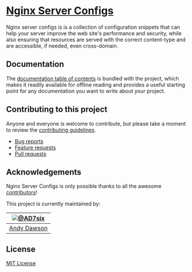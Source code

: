 # [Nginx Server Configs](https://github.com/h5bp/server-configs-nginx)

Nginx server configs is is a collection of configuration snippets that can help
your server improve the web site's performance and security, while also
ensuring that resources are served with the correct content-type and are
accessible, if needed, even cross-domain.

## Documentation

The [documentation table of contents](doc/TOC.md) is bundled with
the project, which makes it readily available for offline reading and provides a
useful starting point for any documentation you want to write about your project.

## Contributing to this project

Anyone and everyone is welcome to contribute, but please take a moment to review
the [contributing guidelines](CONTRIBUTING.md).

* [Bug reports](CONTRIBUTING.md#bugs)
* [Feature requests](CONTRIBUTING.md#features)
* [Pull requests](CONTRIBUTING.md#pull-requests)

## Acknowledgements

Nginx Server Configs is only possible thanks to all the awesome
[contributors](https://github.com/h5bp/server-configs-nginx/graphs/contributors)!


This project is currently maintained by:

| [![@AD7six](http://s.gravatar.com/avatar/876a61b58a729fcf71048529885d64dc?s=90)](https://twitter.com/AD7six "Follow @AD7six on Twitter") |
|---|
| [Andy Dawson](http://ad7six.com/) |

## License

[MIT License](LICENSE.md)
